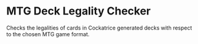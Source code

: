 # MTG Deck Legality Checker
 Checks the legalities of cards in Cockatrice generated decks with respect to the chosen MTG game format.